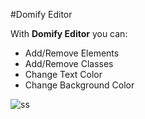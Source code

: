 #Domify Editor

With **Domify Editor** you can:

- Add/Remove Elements
- Add/Remove Classes
- Change Text Color
- Change Background Color

![ss](demo.gif)
